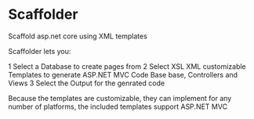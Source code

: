 # Scaffolder
Scaffold asp.net core using XML templates

Scaffolder lets you:

1 Select a Database to create pages from
2 Select XSL XML customizable Templates to generate ASP.NET MVC Code Base base, Controllers and Views
3 Select the Output for the genrated code

Because the templates are customizable, they can implement for any number of platforms, the included templates support ASP.NET MVC
